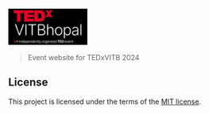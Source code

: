 ![TEDxJMI logo](res/images/logos/VITB.jpg)

> Event website for TEDxVITB 2024

## License

This project is licensed under the terms of the [MIT license](LICENSE).
